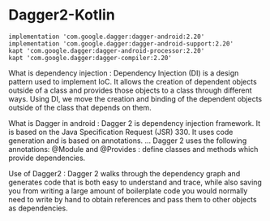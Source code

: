 # Dagger2-Kotlin

    implementation 'com.google.dagger:dagger-android:2.20'
    implementation 'com.google.dagger:dagger-android-support:2.20'
    kapt 'com.google.dagger:dagger-android-processor:2.20'
    kapt 'com.google.dagger:dagger-compiler:2.20'
    
    
  What is dependency injection :
  Dependency Injection (DI) is a design pattern used to implement IoC. It allows the creation of dependent objects outside of a class and provides those objects to a class through   different ways. Using DI, we move the creation and binding of the dependent objects outside of the class that depends on them.

  What is Dagger in android :
  Dagger 2 is dependency injection framework. It is based on the Java Specification Request (JSR) 330. It uses code generation and is based on annotations. ... Dagger 2 uses the     following annotations: @Module and @Provides : define classes and methods which provide dependencies.
  
  Use of Dagger2 :
  Dagger 2 walks through the dependency graph and generates code that is both easy to understand and trace, while also saving you from writing a large amount of boilerplate code     you would normally need to write by hand to obtain references and pass them to other objects as dependencies.
